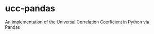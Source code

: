 ucc-pandas
==========

An implementation of the Universal Correlation Coefficient in Python via Pandas

